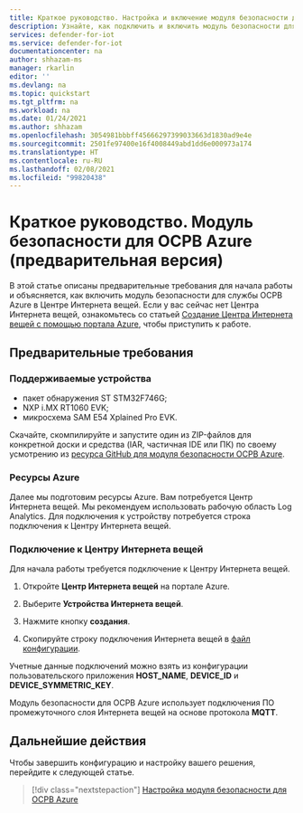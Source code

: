 ```yaml
---
title: Краткое руководство. Настройка и включение модуля безопасности для ОСРВ Azure
description: Узнайте, как подключить и включить модуль безопасности для службы ОСРВ Azure в Центре Интернета вещей Azure.
services: defender-for-iot
ms.service: defender-for-iot
documentationcenter: na
author: shhazam-ms
manager: rkarlin
editor: ''
ms.devlang: na
ms.topic: quickstart
ms.tgt_pltfrm: na
ms.workload: na
ms.date: 01/24/2021
ms.author: shhazam
ms.openlocfilehash: 3054981bbbff45666297399033663d1830ad9e4e
ms.sourcegitcommit: 2501fe97400e16f4008449abd1dd6e000973a174
ms.translationtype: HT
ms.contentlocale: ru-RU
ms.lasthandoff: 02/08/2021
ms.locfileid: "99820438"
---
```

# <a name="quickstart-security-module-for-azure-rtos-preview"></a>Краткое руководство. Модуль безопасности для ОСРВ Azure (предварительная версия)

В этой статье описаны предварительные требования для начала работы и объясняется, как включить модуль безопасности для службы ОСРВ Azure в Центре Интернета вещей. Если у вас сейчас нет Центра Интернета вещей, ознакомьтесь со статьей [Создание Центра Интернета вещей с помощью портала Azure](../iot-hub/iot-hub-create-through-portal.md), чтобы приступить к работе.

## <a name="prerequisites"></a>Предварительные требования 

### <a name="supported-devices"></a>Поддерживаемые устройства

- пакет обнаружения ST STM32F746G;
- NXP i.MX RT1060 EVK;
- микросхема SAM E54 Xplained Pro EVK.

Скачайте, скомпилируйте и запустите один из ZIP-файлов для конкретной доски и средства (IAR, частичная IDE или ПК) по своему усмотрению из [ресурса GitHub для модуля безопасности ОСРВ Azure](https://github.com/azure-rtos/azure-iot-preview/releases).

### <a name="azure-resources"></a>Ресурсы Azure

Далее мы подготовим ресурсы Azure. Вам потребуется Центр Интернета вещей. Мы рекомендуем использовать рабочую область Log Analytics. Для подключения к устройству потребуется строка подключения к Центру Интернета вещей. 
  
### <a name="iot-hub-connection"></a>Подключение к Центру Интернета вещей

Для начала работы требуется подключение к Центру Интернета вещей. 

1. Откройте **Центр Интернета вещей** на портале Azure.

1. Выберите **Устройства Интернета вещей**.

1. Нажмите кнопку **создания**.

1. Скопируйте строку подключения Интернета вещей в [файл конфигурации](how-to-azure-rtos-security-module.md).

Учетные данные подключений можно взять из конфигурации пользовательского приложения **HOST_NAME**, **DEVICE_ID** и **DEVICE_SYMMETRIC_KEY**.

Модуль безопасности для ОСРВ Azure использует подключения ПО промежуточного слоя Интернета вещей на основе протокола **MQTT**.

## <a name="next-steps"></a>Дальнейшие действия

Чтобы завершить конфигурацию и настройку вашего решения, перейдите к следующей статье.

> [!div class="nextstepaction"]
> [Настройка модуля безопасности для ОСРВ Azure](how-to-azure-rtos-security-module.md)